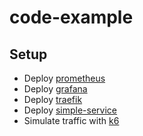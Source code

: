 # code-example

## Setup
- Deploy [prometheus](prometheus/README.md)
- Deploy [grafana](grafana/README.md)
- Deploy [traefik](traefik/README.md)
- Deploy [simple-service](simple-service/README.md)
- Simulate traffic with [k6](k6/README.md)
